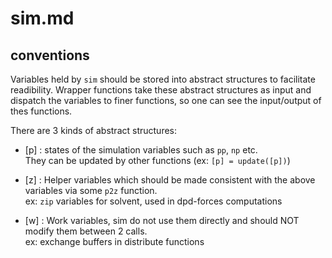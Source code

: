 # sim.md

## conventions

Variables held by `sim` should be stored into abstract structures to facilitate readibility.
Wrapper functions take these abstract structures as input and dispatch the variables to finer functions, so one can see the input/output of thes functions.

There are 3 kinds of abstract structures:

* [p] : states of the simulation variables such as `pp`, `np` etc.  
   They can be updated by other functions (ex: `[p] = update([p])`)
        
* [z] : Helper variables which should be made consistent with the above variables via some `p2z` function.  
   ex: `zip` variables for solvent, used in dpd-forces computations
        
* [w] : Work variables, sim do not use them directly and should NOT modify them between 2 calls.  
   ex: exchange buffers in distribute functions


